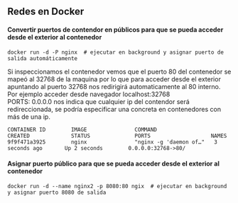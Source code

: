 ## Redes en Docker  

#### Convertir puertos de contendor en públicos para que se pueda acceder desde el exterior al contenedor  
```
docker run -d -P nginx  # ejecutar en background y asignar puerto de salida automáticamente
```
Si inspeccionamos el contenedor vemos que el puerto 80 del contenedor se mapeó al 32768 de la maquina por lo que para acceder desde el  exterior apuntando al puerto 32768 nos redirigirá automaticamente al 80 interno.  
Por ejemplo acceder desde navegador localhost:32768  
PORTS: 0.0.0.0 nos indica que cualquier ip del contendor será redireccionada, se podría especificar una concreta en contenedores con más de una ip.  
```
CONTAINER ID        IMAGE               COMMAND                  CREATED             STATUS              PORTS                   NAMES  
9f9f471a3925        nginx               "nginx -g 'daemon of…"   3 seconds ago       Up 2 seconds        0.0.0.0:32768->80/  
```
#### Asignar puerto público para que se pueda acceder desde el exterior al contenedor  
```
docker run -d --name nginx2 -p 8080:80 ngix  # ejecutar en background y asignar puerto 8080 de salida
```

